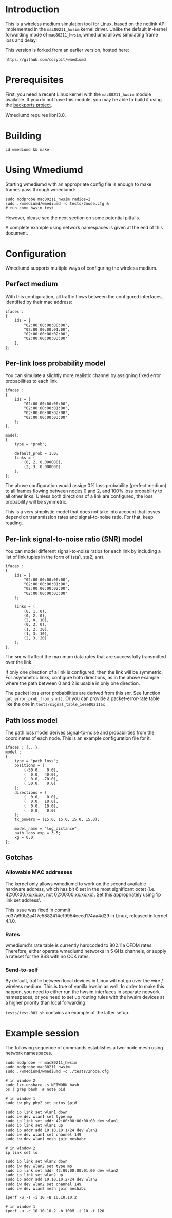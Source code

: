 # Introduction

This is a wireless medium simulation tool for Linux, based on the netlink API
implemented in the `mac80211_hwsim` kernel driver.  Unlike the default in-kernel
forwarding mode of `mac80211_hwsim`, wmediumd allows simulating frame loss and
delay.

This version is forked from an earlier version, hosted here:

    https://github.com/cozybit/wmediumd

# Prerequisites

First, you need a recent Linux kernel with the `mac80211_hwsim` module
available.  If you do not have this module, you may be able to build it using
the [backports project](https://backports.wiki.kernel.org/index.php/Main_Page).

Wmediumd requires libnl3.0.

# Building
```
cd wmediumd && make
```

# Using Wmediumd

Starting wmediumd with an appropriate config file is enough to make frames
pass through wmediumd:
```
sudo modprobe mac80211_hwsim radios=2
sudo ./wmediumd/wmediumd -c tests/2node.cfg &
# run some hwsim test
```
However, please see the next section on some potential pitfalls.

A complete example using network namespaces is given at the end of
this document.

# Configuration

Wmediumd supports multiple ways of configuring the wireless medium.

## Perfect medium

With this configuration, all traffic flows between the configured interfaces, identified by their mac address:

```
ifaces :
{
	ids = [
		"02:00:00:00:00:00",
		"02:00:00:00:01:00",
		"02:00:00:00:02:00",
		"02:00:00:00:03:00"
	];
};
```

## Per-link loss probability model

You can simulate a slightly more realistic channel by assigning fixed error
probabilities to each link.

```
ifaces :
{
	ids = [
		"02:00:00:00:00:00",
		"02:00:00:00:01:00",
		"02:00:00:00:02:00",
		"02:00:00:00:03:00"
	];
};

model:
{
	type = "prob";

	default_prob = 1.0;
	links = (
		(0, 2, 0.000000),
		(2, 3, 0.000000)
	);
};
```

The above configuration would assign 0% loss probability (perfect medium) to
all frames flowing between nodes 0 and 2, and 100% loss probability to all
other links.  Unless both directions of a link are configured, the loss
probability will be symmetric.

This is a very simplistic model that does not take into account that losses
depend on transmission rates and signal-to-noise ratio.  For that, keep reading.

## Per-link signal-to-noise ratio (SNR) model

You can model different signal-to-noise ratios for each link by including a
list of link tuples in the form of (sta1, sta2, snr).

```
ifaces :
{
	ids = [
		"02:00:00:00:00:00",
		"02:00:00:00:01:00",
		"02:00:00:00:02:00",
		"02:00:00:00:03:00"
	];

	links = (
		(0, 1, 0),
		(0, 2, 0),
		(2, 0, 10),
		(0, 3, 0),
		(1, 2, 30),
		(1, 3, 10),
		(2, 3, 20)
	);
};
```
The snr will affect the maximum data rates that are successfully transmitted
over the link.

If only one direction of a link is configured, then the link will be
symmetric.  For asymmetric links, configure both directions, as in the
above example where the path between 0 and 2 is usable in only one
direction.

The packet loss error probabilities are derived from this snr.  See function
`get_error_prob_from_snr()`.  Or you can provide a packet-error-rate table like
the one in `tests/signal_table_ieee80211ax`

## Path loss model

The path loss model derives signal-to-noise and probabilities from the
coordinates of each node.  This is an example configuration file for it.

```
ifaces : {...};
model :
{
	type = "path_loss";
	positions = (
		(-50.0,   0.0),
		(  0.0,  40.0),
		(  0.0, -70.0),
		( 50.0,   0.0)
	);
	directions = (
		(  0.0,   0.0),
		(  0.0,  10.0),
		(  0.0,  10.0),
		(  0.0,   0.0)
	);
	tx_powers = (15.0, 15.0, 15.0, 15.0);

	model_name = "log_distance";
	path_loss_exp = 3.5;
	xg = 0.0;
};
```

## Gotchas

### Allowable MAC addresses

The kernel only allows wmediumd to work on the second available hardware
address, which has bit 6 set in the most significant octet
(i.e. 42:00:00:xx:xx:xx, not 02:00:00:xx:xx:xx).  Set this appropriately
using 'ip link set address'.

This issue was fixed in commit cd37a90b2a417e5882414e19954eeed174aa4d29
in Linux, released in kernel 4.1.0.

### Rates

wmediumd's rate table is currently hardcoded to 802.11a OFDM rates.
Therefore, either operate wmediumd networks in 5 GHz channels, or supply
a rateset for the BSS with no CCK rates.

### Send-to-self

By default, traffic between local devices in Linux will not go over
the wire / wireless medium.  This is true of vanilla hwsim as well.
In order to make this happen, you need to either run the hwsim interfaces
in separate network namespaces, or you need to set up routing rules with
the hwsim devices at a higher priority than local forwarding.

`tests/test-001.sh` contains an example of the latter setup.

# Example session

The following sequence of commands establishes a two-node mesh using network
namespaces.
```
sudo modprobe -r mac80211_hwsim
sudo modprobe mac80211_hwsim
sudo ./wmediumd/wmediumd -c ./tests/2node.cfg

# in window 2
sudo lxc-unshare -s NETWORK bash
ps | grep bash  # note pid

# in window 1
sudo iw phy phy2 set netns $pid

sudo ip link set wlan1 down
sudo iw dev wlan1 set type mp
sudo ip link set addr 42:00:00:00:00:00 dev wlan1
sudo ip link set wlan1 up
sudo ip addr add 10.10.10.1/24 dev wlan1
sudo iw dev wlan1 set channel 149
sudo iw dev wlan1 mesh join meshabc

# in window 2
ip link set lo

sudo ip link set wlan2 down
sudo iw dev wlan2 set type mp
sudo ip link set addr 42:00:00:00:01:00 dev wlan2
sudo ip link set wlan2 up
sudo ip addr add 10.10.10.2/24 dev wlan2
sudo iw dev wlan2 set channel 149
sudo iw dev wlan2 mesh join meshabc

iperf -u -s -i 10 -B 10.10.10.2

# in window 1
iperf -u -c 10.10.10.2 -b 100M -i 10 -t 120
```
